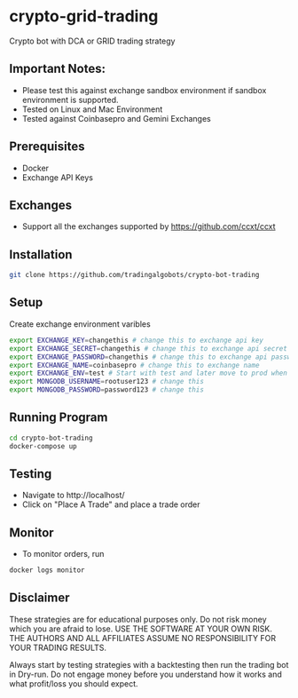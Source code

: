 # crypto-grid-trading

Crypto bot with DCA or GRID trading strategy

## Important Notes:

- Please test this against exchange sandbox environment if sandbox environment is supported.
- Tested on Linux and Mac Environment
- Tested against Coinbasepro and Gemini Exchanges

## Prerequisites

- Docker
- Exchange API Keys

## Exchanges

- Support all the exchanges supported by https://github.com/ccxt/ccxt

## Installation

```sh
git clone https://github.com/tradingalgobots/crypto-bot-trading
```

## Setup

Create exchange environment varibles

```sh
export EXCHANGE_KEY=changethis # change this to exchange api key
export EXCHANGE_SECRET=changethis # change this to exchange api secret
export EXCHANGE_PASSWORD=changethis # change this to exchange api password. Only some exchanges require this.
export EXCHANGE_NAME=coinbasepro # change this to exchange name
export EXCHANGE_ENV=test # Start with test and later move to prod when comfortable
export MONGODB_USERNAME=rootuser123 # change this
export MONGODB_PASSWORD=password123 # change this
```

## Running Program

```sh
cd crypto-bot-trading
docker-compose up
```

## Testing

- Navigate to http://localhost/
- Click on "Place A Trade" and place a trade order

## Monitor

- To monitor orders, run

```sh
docker logs monitor
```

## Disclaimer

These strategies are for educational purposes only. Do not risk money which you are afraid to lose. USE THE SOFTWARE AT YOUR OWN RISK. THE AUTHORS AND ALL AFFILIATES ASSUME NO RESPONSIBILITY FOR YOUR TRADING RESULTS.

Always start by testing strategies with a backtesting then run the trading bot in Dry-run. Do not engage money before you understand how it works and what profit/loss you should expect.
